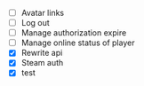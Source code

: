 - [ ] Avatar links
- [ ] Log out
- [ ] Manage authorization expire
- [ ] Manage online status of player
- [x] Rewrite api
- [x] Steam auth
- [x] test
